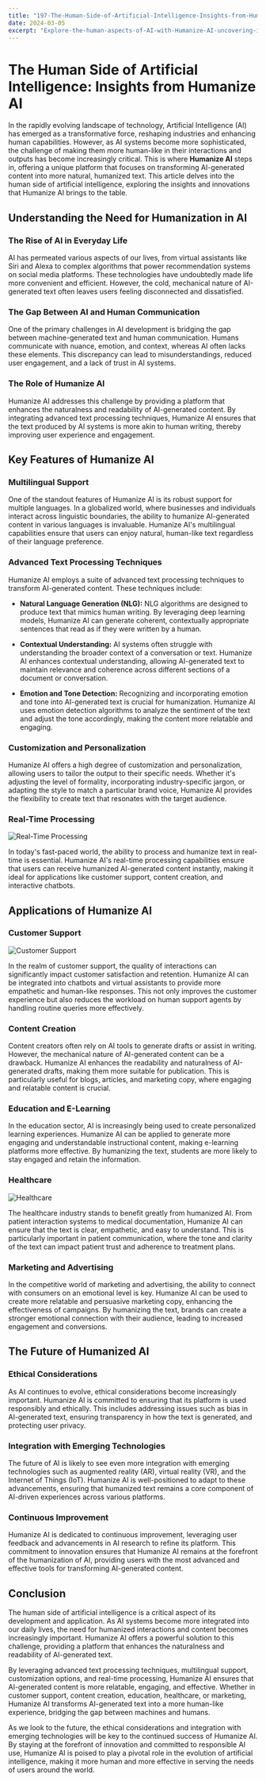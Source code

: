 ```yaml
---
title: "197-The-Human-Side-of-Artificial-Intelligence-Insights-from-Humanize-AI"
date: 2024-03-05
excerpt: "Explore-the-human-aspects-of-AI-with-Humanize-AI-uncovering-insights-that-bridge-technology-and-empathy"
---
```


# The Human Side of Artificial Intelligence: Insights from Humanize AI

In the rapidly evolving landscape of technology, Artificial Intelligence (AI) has emerged as a transformative force, reshaping industries and enhancing human capabilities. However, as AI systems become more sophisticated, the challenge of making them more human-like in their interactions and outputs has become increasingly critical. This is where **Humanize AI** steps in, offering a unique platform that focuses on transforming AI-generated content into more natural, humanized text. This article delves into the human side of artificial intelligence, exploring the insights and innovations that Humanize AI brings to the table.

## Understanding the Need for Humanization in AI

### The Rise of AI in Everyday Life

AI has permeated various aspects of our lives, from virtual assistants like Siri and Alexa to complex algorithms that power recommendation systems on social media platforms. These technologies have undoubtedly made life more convenient and efficient. However, the cold, mechanical nature of AI-generated text often leaves users feeling disconnected and dissatisfied.

### The Gap Between AI and Human Communication

One of the primary challenges in AI development is bridging the gap between machine-generated text and human communication. Humans communicate with nuance, emotion, and context, whereas AI often lacks these elements. This discrepancy can lead to misunderstandings, reduced user engagement, and a lack of trust in AI systems.

### The Role of Humanize AI

Humanize AI addresses this challenge by providing a platform that enhances the naturalness and readability of AI-generated content. By integrating advanced text processing techniques, Humanize AI ensures that the text produced by AI systems is more akin to human writing, thereby improving user experience and engagement.

## Key Features of Humanize AI

### Multilingual Support

One of the standout features of Humanize AI is its robust support for multiple languages. In a globalized world, where businesses and individuals interact across linguistic boundaries, the ability to humanize AI-generated content in various languages is invaluable. Humanize AI's multilingual capabilities ensure that users can enjoy natural, human-like text regardless of their language preference.

### Advanced Text Processing Techniques

Humanize AI employs a suite of advanced text processing techniques to transform AI-generated content. These techniques include:

- **Natural Language Generation (NLG):** NLG algorithms are designed to produce text that mimics human writing. By leveraging deep learning models, Humanize AI can generate coherent, contextually appropriate sentences that read as if they were written by a human.

- **Contextual Understanding:** AI systems often struggle with understanding the broader context of a conversation or text. Humanize AI enhances contextual understanding, allowing AI-generated text to maintain relevance and coherence across different sections of a document or conversation.

- **Emotion and Tone Detection:** Recognizing and incorporating emotion and tone into AI-generated text is crucial for humanization. Humanize AI uses emotion detection algorithms to analyze the sentiment of the text and adjust the tone accordingly, making the content more relatable and engaging.

### Customization and Personalization

Humanize AI offers a high degree of customization and personalization, allowing users to tailor the output to their specific needs. Whether it's adjusting the level of formality, incorporating industry-specific jargon, or adapting the style to match a particular brand voice, Humanize AI provides the flexibility to create text that resonates with the target audience.

### Real-Time Processing

![Real-Time Processing](/images/06.jpeg)


In today's fast-paced world, the ability to process and humanize text in real-time is essential. Humanize AI's real-time processing capabilities ensure that users can receive humanized AI-generated content instantly, making it ideal for applications like customer support, content creation, and interactive chatbots.

## Applications of Humanize AI

### Customer Support

![Customer Support](/images/20.jpeg)


In the realm of customer support, the quality of interactions can significantly impact customer satisfaction and retention. Humanize AI can be integrated into chatbots and virtual assistants to provide more empathetic and human-like responses. This not only improves the customer experience but also reduces the workload on human support agents by handling routine queries more effectively.

### Content Creation

Content creators often rely on AI tools to generate drafts or assist in writing. However, the mechanical nature of AI-generated content can be a drawback. Humanize AI enhances the readability and naturalness of AI-generated drafts, making them more suitable for publication. This is particularly useful for blogs, articles, and marketing copy, where engaging and relatable content is crucial.

### Education and E-Learning

In the education sector, AI is increasingly being used to create personalized learning experiences. Humanize AI can be applied to generate more engaging and understandable instructional content, making e-learning platforms more effective. By humanizing the text, students are more likely to stay engaged and retain the information.

### Healthcare

![Healthcare](/images/12.jpeg)


The healthcare industry stands to benefit greatly from humanized AI. From patient interaction systems to medical documentation, Humanize AI can ensure that the text is clear, empathetic, and easy to understand. This is particularly important in patient communication, where the tone and clarity of the text can impact patient trust and adherence to treatment plans.

### Marketing and Advertising

In the competitive world of marketing and advertising, the ability to connect with consumers on an emotional level is key. Humanize AI can be used to create more relatable and persuasive marketing copy, enhancing the effectiveness of campaigns. By humanizing the text, brands can create a stronger emotional connection with their audience, leading to increased engagement and conversions.

## The Future of Humanized AI

### Ethical Considerations

As AI continues to evolve, ethical considerations become increasingly important. Humanize AI is committed to ensuring that its platform is used responsibly and ethically. This includes addressing issues such as bias in AI-generated text, ensuring transparency in how the text is generated, and protecting user privacy.

### Integration with Emerging Technologies

The future of AI is likely to see even more integration with emerging technologies such as augmented reality (AR), virtual reality (VR), and the Internet of Things (IoT). Humanize AI is well-positioned to adapt to these advancements, ensuring that humanized text remains a core component of AI-driven experiences across various platforms.

### Continuous Improvement

Humanize AI is dedicated to continuous improvement, leveraging user feedback and advancements in AI research to refine its platform. This commitment to innovation ensures that Humanize AI remains at the forefront of the humanization of AI, providing users with the most advanced and effective tools for transforming AI-generated content.

## Conclusion

The human side of artificial intelligence is a critical aspect of its development and application. As AI systems become more integrated into our daily lives, the need for humanized interactions and content becomes increasingly important. Humanize AI offers a powerful solution to this challenge, providing a platform that enhances the naturalness and readability of AI-generated text.

By leveraging advanced text processing techniques, multilingual support, customization options, and real-time processing, Humanize AI ensures that AI-generated content is more relatable, engaging, and effective. Whether in customer support, content creation, education, healthcare, or marketing, Humanize AI transforms AI-generated text into a more human-like experience, bridging the gap between machines and humans.

As we look to the future, the ethical considerations and integration with emerging technologies will be key to the continued success of Humanize AI. By staying at the forefront of innovation and committed to responsible AI use, Humanize AI is poised to play a pivotal role in the evolution of artificial intelligence, making it more human and more effective in serving the needs of users around the world.